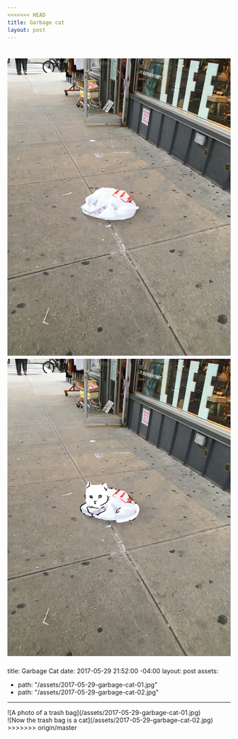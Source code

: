 ```yaml
---
<<<<<<< HEAD
title: Garbage cat
layout: post
---
```


![A photo of a trash bag](/assets/2017-05-29-garbage-cat-01.jpg)
![Now the trash bag is a cat](/assets/2017-05-29-garbage-cat-02.jpg)
=======
title: Garbage Cat
date: 2017-05-29 21:52:00 -04:00
layout: post
assets:
- path: "/assets/2017-05-29-garbage-cat-01.jpg"
- path: "/assets/2017-05-29-garbage-cat-02.jpg"
---

<div class="cols">
	<div class="col col-xs-12 col-md-6">
		![A photo of a trash bag](/assets/2017-05-29-garbage-cat-01.jpg)
	</div>
	<div class="col col-xs-12 col-md-6">
		![Now the trash bag is a cat](/assets/2017-05-29-garbage-cat-02.jpg)
	</div>
</div>
>>>>>>> origin/master
